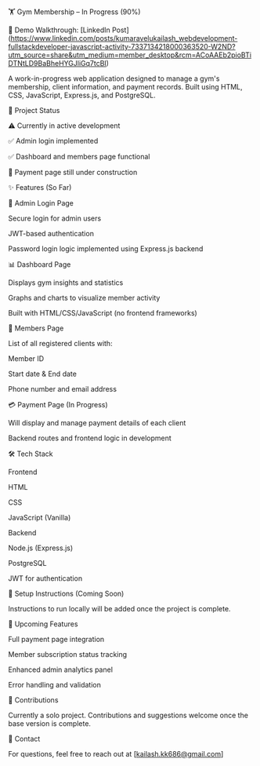🏋️ Gym Membership – In Progress (90%)

🎥 Demo Walkthrough: [LinkedIn Post] (https://www.linkedin.com/posts/kumaravelukailash_webdevelopment-fullstackdeveloper-javascript-activity-7337134218000363520-W2ND?utm_source=share&utm_medium=member_desktop&rcm=ACoAAEb2pioBTiDTNtLD9BaBheHYGJliGq7tcBI)



A work-in-progress web application designed to manage a gym's membership, client information, and payment records. Built using HTML, CSS, JavaScript, Express.js, and PostgreSQL.



🚧 Project Status

⚠️ Currently in active development

✅ Admin login implemented

✅ Dashboard and members page functional

🔄 Payment page still under construction

✨ Features (So Far)


🔐 Admin Login Page

Secure login for admin users

JWT-based authentication

Password login logic implemented using Express.js backend


📊 Dashboard Page

Displays gym insights and statistics

Graphs and charts to visualize member activity

Built with HTML/CSS/JavaScript (no frontend frameworks)


👥 Members Page

List of all registered clients with:

Member ID

Start date & End date

Phone number and email address


💳 Payment Page (In Progress)

Will display and manage payment details of each client

Backend routes and frontend logic in development


🛠️ Tech Stack

Frontend

HTML

CSS

JavaScript (Vanilla)

Backend

Node.js (Express.js)

PostgreSQL



JWT for authentication

📌 Setup Instructions (Coming Soon)

Instructions to run locally will be added once the project is complete.


📅 Upcoming Features

Full payment page integration

Member subscription status tracking

Enhanced admin analytics panel

Error handling and validation


🙌 Contributions

Currently a solo project. Contributions and suggestions welcome once the base version is complete.


📣 Contact

For questions, feel free to reach out at [kailash.kk686@gmail.com]
